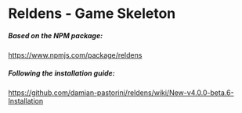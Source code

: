 # Reldens - Game Skeleton

##### Based on the NPM package:

https://www.npmjs.com/package/reldens

##### Following the installation guide:

https://github.com/damian-pastorini/reldens/wiki/New-v4.0.0-beta.6-Installation
